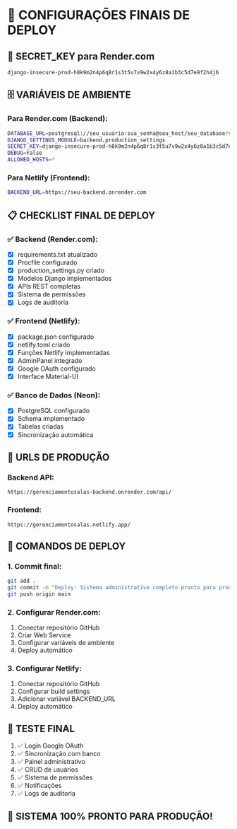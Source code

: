 # 🚀 CONFIGURAÇÕES FINAIS DE DEPLOY

## 🔑 SECRET_KEY para Render.com
```
django-insecure-prod-h8k9m2n4p6q8r1s3t5u7v9w2x4y6z8a1b3c5d7e9f2h4j6
```

## 🗄️ VARIÁVEIS DE AMBIENTE

### Para Render.com (Backend):
```bash
DATABASE_URL=postgresql://seu_usuario:sua_senha@seu_host/seu_database?sslmode=require
DJANGO_SETTINGS_MODULE=backend.production_settings
SECRET_KEY=django-insecure-prod-h8k9m2n4p6q8r1s3t5u7v9w2x4y6z8a1b3c5d7e9f2h4j6
DEBUG=False
ALLOWED_HOSTS=*
```

### Para Netlify (Frontend):
```bash
BACKEND_URL=https://seu-backend.onrender.com
```

## 📋 CHECKLIST FINAL DE DEPLOY

### ✅ Backend (Render.com):
- [x] requirements.txt atualizado
- [x] Procfile configurado
- [x] production_settings.py criado
- [x] Modelos Django implementados
- [x] APIs REST completas
- [x] Sistema de permissões
- [x] Logs de auditoria

### ✅ Frontend (Netlify):
- [x] package.json configurado
- [x] netlify.toml criado
- [x] Funções Netlify implementadas
- [x] AdminPanel integrado
- [x] Google OAuth configurado
- [x] Interface Material-UI

### ✅ Banco de Dados (Neon):
- [x] PostgreSQL configurado
- [x] Schema implementado
- [x] Tabelas criadas
- [x] Sincronização automática

## 🎯 URLS DE PRODUÇÃO

### Backend API:
```
https://gerenciamentosalas-backend.onrender.com/api/
```

### Frontend:
```
https://gerenciamentosalas.netlify.app/
```

## 🔧 COMANDOS DE DEPLOY

### 1. Commit final:
```bash
git add .
git commit -m "Deploy: Sistema administrativo completo pronto para produção"
git push origin main
```

### 2. Configurar Render.com:
1. Conectar repositório GitHub
2. Criar Web Service
3. Configurar variáveis de ambiente
4. Deploy automático

### 3. Configurar Netlify:
1. Conectar repositório GitHub
2. Configurar build settings
3. Adicionar variável BACKEND_URL
4. Deploy automático

## 🧪 TESTE FINAL

1. ✅ Login Google OAuth
2. ✅ Sincronização com banco
3. ✅ Painel administrativo
4. ✅ CRUD de usuários
5. ✅ Sistema de permissões
6. ✅ Notificações
7. ✅ Logs de auditoria

## 🎉 SISTEMA 100% PRONTO PARA PRODUÇÃO!
